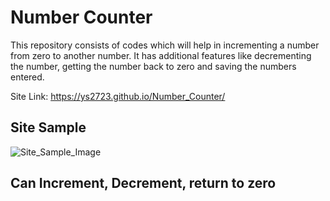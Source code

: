 # Number Counter
This repository consists of codes which will help in incrementing a number from zero to another number. It has additional features like decrementing the number, getting the number back to zero and saving the numbers entered. 

Site Link: https://ys2723.github.io/Number_Counter/

## Site Sample
![Site_Sample_Image](https://i.postimg.cc/MZDNfrDY/Screenshot-16882.png)

## Can Increment, Decrement, return to zero

